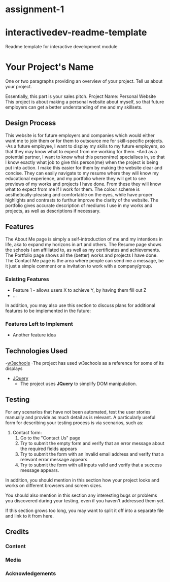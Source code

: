 # assignment-1
# interactivedev-readme-template
Readme template for interactive development module
# Your Project's Name

One or two paragraphs providing an overview of your project. Tell us about your project.

Essentially, this part is your sales pitch.
Project Name: Personal Website
This project is about making a personal website about myself, so that future employers can get a better understanding of me and my skillsets. 



## Design Process

This website is for future employers and companies which would either want me to join them or for them to outsource me for skill-specific projects.
-As a future employee, I want to display my skills to my future employers, so that they may know what to expect from me working for them.
-And as a potential partner, I want to know what this person(me) specialises in, so that I know exactly what job to give this person(me) when the project is being put into action.
I make this easier for them by making the website clear and concise. They can easily navigate to my resume where they will know my educational experience, and my portfolio where they will get to see previews of my works and projects I have done. From these they will know what to expect from me if I work for them. The colour scheme is aesthetically-pleasing and comfortable on the eyes, while have proper highlights and contrasts to furthur improve the clarity of the website.
The portfolio gives accurate description of mediums I use in my works and projects, as well as descriptions if necessary.

## Features

The About Me page is simply a self-introduction of me and my intentions in life, aka to expand my horizons in art and others.
The Resume page shows the schools I am affiliated to, as well as my certificates and achievements.
The Portfolio page shows all the (better) works and projects I have done.
The Contact Me page is the area where people can send me a message, be it just a simple comment or a invitation to work with a company/group.

### Existing Features
- Feature 1 - allows users X to achieve Y, by having them fill out Z
- ...

In addition, you may also use this section to discuss plans for additional features to be implemented in the future:

### Features Left to Implement
- Another feature idea

## Technologies Used
-[w3schools](https://www.w3schools.com/)
    -The project has used w3schools as a reference for some of its displays


- [JQuery](https://jquery.com)
    - The project uses **JQuery** to simplify DOM manipulation.


## Testing

For any scenarios that have not been automated, test the user stories manually and provide as much detail as is relevant. A particularly useful form for describing your testing process is via scenarios, such as:

1. Contact form:
    1. Go to the "Contact Us" page
    2. Try to submit the empty form and verify that an error message about the required fields appears
    3. Try to submit the form with an invalid email address and verify that a relevant error message appears
    4. Try to submit the form with all inputs valid and verify that a success message appears.

In addition, you should mention in this section how your project looks and works on different browsers and screen sizes.

You should also mention in this section any interesting bugs or problems you discovered during your testing, even if you haven't addressed them yet.

If this section grows too long, you may want to split it off into a separate file and link to it from here.

## Credits

### Content

### Media

### Acknowledgements
